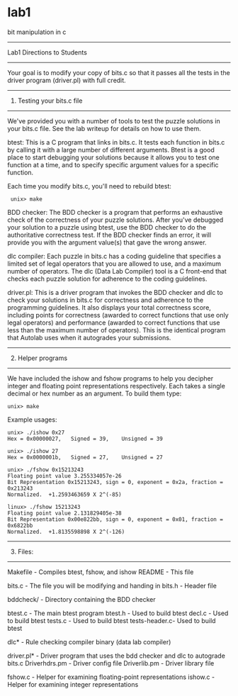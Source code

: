 # lab1
bit manipulation in c
**********************
Lab1
Directions to Students
**********************

Your goal is to modify your copy of bits.c so that it passes all the
tests in the driver program (driver.pl) with full credit.

***************************
1. Testing your bits.c file
***************************

We've provided you with a number of tools to test the puzzle solutions
in your bits.c file. See the lab writeup for details on how to use
them.

btest: This is a C program that links in bits.c. It tests each
function in bits.c by calling it with a large number of different
arguments. Btest is a good place to start debugging your solutions
because it allows you to test one function at a time, and to specify
specific argument values for a specific function.

Each time you modify bits.c, you'll need to rebuild btest:

     unix> make 

BDD checker: The BDD checker is a program that performs an exhaustive
check of the correctness of your puzzle solutions. After you've
debugged your solution to a puzzle using btest, use the BDD checker to
do the authoritative correctness test. If the BDD checker finds an
error, it will provide you with the argument value(s) that gave the
wrong answer.

dlc compiler: Each puzzle in bits.c has a coding guideline that
specifies a limited set of legal operators that you are allowed to
use, and a maximum number of operators.  The dlc (Data Lab
Compiler) tool is a C front-end that checks each puzzle solution for
adherence to the coding guidelines.

driver.pl: This is a driver program that invokes the BDD checker and
dlc to check your solutions in bits.c for correctness and adherence to
the programming guidelines. It also displays your total correctness
score, including points for correctness (awarded to correct functions
that use only legal operators) and performance (awarded to correct
functions that use less than the maximum number of operators).	This is
the identical program that Autolab uses when it autogrades your
submissions.

******************
2. Helper programs
******************

We have included the ishow and fshow programs to help you decipher
integer and floating point representations respectively. Each takes a
single decimal or hex number as an argument. To build them type:

    unix> make

Example usages:

    unix> ./ishow 0x27
    Hex = 0x00000027,	Signed = 39,	Unsigned = 39

    unix> ./ishow 27
    Hex = 0x0000001b,	Signed = 27,	Unsigned = 27

    unix> ./fshow 0x15213243
    Floating point value 3.255334057e-26
    Bit Representation 0x15213243, sign = 0, exponent = 0x2a, fraction = 0x213243
    Normalized.  +1.2593463659 X 2^(-85)

    linux> ./fshow 15213243
    Floating point value 2.131829405e-38
    Bit Representation 0x00e822bb, sign = 0, exponent = 0x01, fraction = 0x6822bb
    Normalized.  +1.8135598898 X 2^(-126)

*********
3. Files:
*********

Makefile	- Compiles btest, fshow, and ishow
README		- This file

bits.c		- The file you will be modifying and handing in
bits.h		- Header file

bddcheck/	- Directory containing the BDD checker

btest.c		- The main btest program
  btest.h	- Used to build btest
  decl.c	- Used to build btest
  tests.c       - Used to build btest
  tests-header.c- Used to build btest

dlc*		- Rule checking compiler binary (data lab compiler)	 

driver.pl*	- Driver program that uses the bdd checker and dlc to autograde bits.c
  Driverhdrs.pm - Driver config file
  Driverlib.pm	- Driver library file

fshow.c		- Helper for examining floating-point representations
ishow.c		- Helper for examining integer representations


